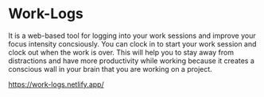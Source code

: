 # Work-Logs
It is a web-based tool for logging into your work sessions and improve your focus intensity concsiously.
You can clock in to start your work session and clock out when the work is over.
This will help you to stay away from distractions and have more productivity while working because it creates a conscious wall in your brain that you are working on a project.

https://work-logs.netlify.app/
